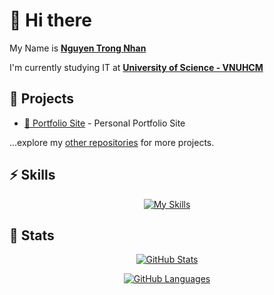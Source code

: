 # 👋 Hi there 

My Name is [**Nguyen Trong Nhan**](https://nhan925.github.io)

I'm currently studying IT at [**University of Science - VNUHCM**](https://www.hcmus.edu.vn/)

## 🚧 Projects

- [📄 Portfolio Site](https://nhan925.github.io) - Personal Portfolio Site

...explore my [other repositories](https://github.com/nhan925?tab=repositories) for more projects.

## ⚡️ Skills
<div align="center">

[![My Skills](https://skillicons.dev/icons?i=cpp,vscode,visualstudio)](https://skillicons.dev)
  
</div>

## 🔖 Stats
<div align="center">
  
[![GitHub Stats](https://github-readme-stats.vercel.app/api?username=nhan925&show_icons=true&hide_border=true&theme=radical&count_private=true&border_radius=1em)](https://github.com/anuraghazra/github-readme-stats)

[![GitHub Languages](https://github-readme-stats.vercel.app/api/top-langs/?&username=nhan925&layout=compact&hide_border=true&langs_count=8&theme=radical&border_radius=1em)](https://github.com/anuraghazra/github-readme-stats)

</div>
